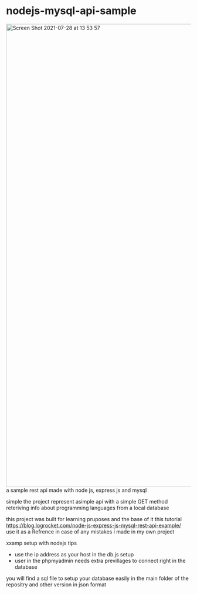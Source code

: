 # nodejs-mysql-api-sample
<img width="1261" alt="Screen Shot 2021-07-28 at 13 53 57" src="https://user-images.githubusercontent.com/66588352/141428835-833078e3-1047-4770-b7c8-212a5a82a490.png">
a sample rest api made with node js, express js and mysql

simple the project represent asimple api with a simple GET method reteriving info about programming languages from a local database

this project was built for learning pruposes and the base of it this tutorial
https://blog.logrocket.com/node-js-express-js-mysql-rest-api-example/
use it as a Refrence in case of any mistakes i made in my own project

xxamp setup with nodejs tips
- use the ip address as your host in the db.js setup
- user in the phpmyadmin needs extra previllages to connect right in the database

you will find a sql file to setup your database easily in the main folder of the repositry
and other version in json format


